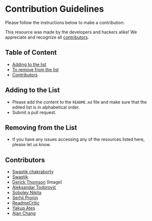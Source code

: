 # Contribution Guidelines

Please follow the instructions below to make a contribution.

This resource was made by the developers and hackers alike! We appreciate and recognize all [contributors](#contributors).

## Table of Content

- [Adding to the list](#adding-to-the-list)
- [To remove from the list](#to-remove-from-the-list)
- [Contributors](#contributors)

## Adding to the List

- Please add the content to the `README.md` file and make sure that the edited list is in alphabetical order.
- Submit a pull request.

## Removing from the List

- If you have any issues accessing any of the resources listed here, please let us know.

## Contributors

- [Swastik chakraborty](https://github.com/Chan9390)
- [Swastik](https://www.github.com/madhuakula)
- [Derick Thomson](https://www.facebook.com/derick.thomson) (Image)
- [Aleksandar Todorović](https://github.com/aleksandar-todorovic)
- [Sobolev Nikita](https://github.com/sobolevn)
- [Serhii Pronin](https://github.com/re-pronin)
- [ReadmeCritic](https://github.com/ReadmeCritic)
- [Yakup Ateş](https://github.com/y-ates)
- [Alan Chang](https://github.com/tcode2k16)